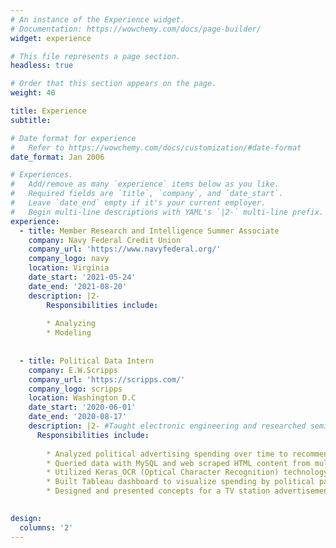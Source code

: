 ```yaml
---
# An instance of the Experience widget.
# Documentation: https://wowchemy.com/docs/page-builder/
widget: experience

# This file represents a page section.
headless: true

# Order that this section appears on the page.
weight: 40

title: Experience
subtitle:

# Date format for experience
#   Refer to https://wowchemy.com/docs/customization/#date-format
date_format: Jan 2006

# Experiences.
#   Add/remove as many `experience` items below as you like.
#   Required fields are `title`, `company`, and `date_start`.
#   Leave `date_end` empty if it's your current employer.
#   Begin multi-line descriptions with YAML's `|2-` multi-line prefix.
experience:
  - title: Member Research and Intelligence Summer Associate
    company: Navy Federal Credit Union
    company_url: 'https://www.navyfederal.org/'
    company_logo: navy
    location: Virginia
    date_start: '2021-05-24'
    date_end: '2021-08-20'
    description: |2-
        Responsibilities include:
        
        * Analyzing
        * Modeling
        
        
  - title: Political Data Intern
    company: E.W.Scripps
    company_url: 'https://scripps.com/'
    company_logo: scripps
    location: Washington D.C
    date_start: '2020-06-01'
    date_end: '2020-08-17'
    description: |2- #Taught electronic engineering and researched semiconductor physics.
      Responsibilities include:
        
        * Analyzed political advertising spending over time to recommend optimal marketing campaign design. Identified and researched cause of outliers
        * Queried data with MySQL and web scraped HTML content from multiples URLs. Developed a process to download multiple images from URL list
        * Utilized Keras_OCR (Optical Character Recognition) technology to recognize and extract text inside political ad images. Applied Speech Recognition to decode advertisement video audio into text. Performed topic and sentiment analysis on all collected image and video text. Automated the entire process into a complete model pipeline in RapidMiner. Pipeline developed to advise political advertiser marketing strategies
        * Built Tableau dashboard to visualize spending by political party on the most important topic groupings
        * Designed and presented concepts for a TV station advertisement placement strategy and a political image advertisement design optimization
        

design:
  columns: '2'
---
```

